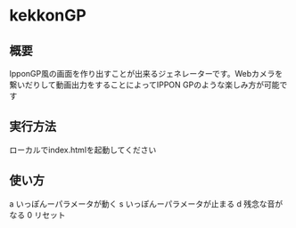 # kekkonGP
## 概要
IpponGP風の画面を作り出すことが出来るジェネレーターです。Webカメラを繋いだりして動画出力をすることによってIPPON GPのような楽しみ方が可能です

## 実行方法
ローカルでindex.htmlを起動してください

## 使い方
a いっぽんーパラメータが動く
s いっぽんーパラメータが止まる
d 残念な音がなる
0 リセット

